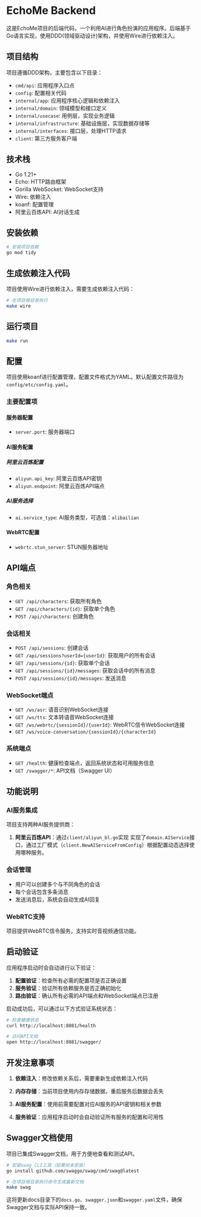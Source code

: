 # EchoMe Backend

这是EchoMe项目的后端代码，一个利用AI进行角色扮演的应用程序。后端基于Go语言实现，使用DDD(领域驱动设计)架构，并使用Wire进行依赖注入。

## 项目结构

项目遵循DDD架构，主要包含以下目录：

- `cmd/api`: 应用程序入口点
- `config`: 配置相关代码
- `internal/app`: 应用程序核心逻辑和依赖注入
- `internal/domain`: 领域模型和接口定义
- `internal/usecase`: 用例层，实现业务逻辑
- `internal/infrastructure`: 基础设施层，实现数据存储等
- `internal/interfaces`: 接口层，处理HTTP请求
- `client`: 第三方服务客户端

## 技术栈

- Go 1.21+
- Echo: HTTP路由框架
- Gorilla WebSocket: WebSocket支持
- Wire: 依赖注入
- koanf: 配置管理
- 阿里云百炼API: AI对话生成

## 安装依赖

```bash
# 安装项目依赖
go mod tidy
```

## 生成依赖注入代码

项目使用Wire进行依赖注入，需要生成依赖注入代码：

```bash
# 在项目根目录执行
make wire
```

## 运行项目

```bash
make run
```

## 配置

项目使用koanf进行配置管理，配置文件格式为YAML。默认配置文件路径为`config/etc/config.yaml`。

### 主要配置项

#### 服务器配置
- `server.port`: 服务器端口

#### AI服务配置

##### 阿里云百炼配置
- `aliyun.api_key`: 阿里云百炼API密钥
- `aliyun.endpoint`: 阿里云百炼API端点

##### AI服务选择
- `ai.service_type`: AI服务类型，可选值：`alibailian`

#### WebRTC配置
- `webrtc.stun_server`: STUN服务器地址

## API端点

### 角色相关
- `GET /api/characters`: 获取所有角色
- `GET /api/characters/{id}`: 获取单个角色
- `POST /api/characters`: 创建角色

### 会话相关
- `POST /api/sessions`: 创建会话
- `GET /api/sessions?userId={userId}`: 获取用户的所有会话
- `GET /api/sessions/{id}`: 获取单个会话
- `GET /api/sessions/{id}/messages`: 获取会话中的所有消息
- `POST /api/sessions/{id}/messages`: 发送消息

### WebSocket端点
- `GET /ws/asr`: 语音识别WebSocket连接
- `GET /ws/tts`: 文本转语音WebSocket连接
- `GET /ws/webrtc/{sessionId}/{userId}`: WebRTC信令WebSocket连接
- `GET /ws/voice-conversation/{sessionId}/{characterId}`

### 系统端点
- `GET /health`: 健康检查端点，返回系统状态和可用服务信息
- `GET /swagger/*`: API文档（Swagger UI）

## 功能说明

### AI服务集成

项目支持两种AI服务提供商：

1. **阿里云百炼API**：通过`client/aliyun_bl.go`实现
实现了`domain.AIService`接口，通过工厂模式（`client.NewAIServiceFromConfig`）根据配置动态选择使用哪种服务。

### 会话管理

- 用户可以创建多个与不同角色的会话
- 每个会话包含多条消息
- 发送消息后，系统会自动生成AI回复

### WebRTC支持

项目提供WebRTC信令服务，支持实时音视频通信功能。

## 启动验证

应用程序启动时会自动进行以下验证：

1. **配置验证**：检查所有必需的配置项是否正确设置
2. **服务验证**：验证所有依赖服务是否正确初始化
3. **路由验证**：确认所有必需的API端点和WebSocket端点已注册

启动成功后，可以通过以下方式验证系统状态：

```bash
# 检查健康状态
curl http://localhost:8081/health

# 访问API文档
open http://localhost:8081/swagger/
```

## 开发注意事项

1. **依赖注入**：修改依赖关系后，需要重新生成依赖注入代码

2. **内存存储**：当前项目使用内存存储数据，重启服务后数据会丢失

3. **AI服务配置**：使用前需要配置对应AI服务的API密钥和相关参数


4. **服务验证**：应用程序启动时会自动验证所有服务的配置和可用性

## Swagger文档使用

项目已集成Swagger文档，用于方便地查看和测试API。

```bash
# 安装swag CLI工具（如果尚未安装）
go install github.com/swaggo/swag/cmd/swag@latest

# 在项目根目录执行命令生成最新文档
make swag
```

这将更新docs目录下的`docs.go`、`swagger.json`和`swagger.yaml`文件，确保Swagger文档与实际API保持一致。